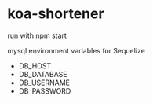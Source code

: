 # koa-shortener
run with npm start

mysql environment variables for Sequelize
 - DB_HOST
 - DB_DATABASE
 - DB_USERNAME
 - DB_PASSWORD